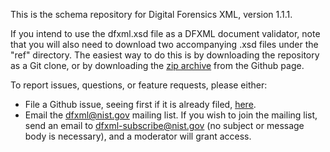 This is the schema repository for Digital Forensics XML, version 1.1.1.

If you intend to use the dfxml.xsd file as a DFXML document validator, note that you will also need to download two accompanying .xsd files under the "ref" directory.  The easiest way to do this is by downloading the repository as a Git clone, or by downloading the [zip archive](https://github.com/dfxml-working-group/dfxml_schema/archive/master.zip) from the Github page.

To report issues, questions, or feature requests, please either:
* File a Github issue, seeing first if it is already filed, [here](https://github.com/dfxml-working-group/dfxml_schema).
* Email the dfxml@nist.gov mailing list.  If you wish to join the mailing list, send an email to [dfxml-subscribe@nist.gov](mailto:dfxml-subsribe@nist.gov) (no subject or message body is necessary), and a moderator will grant access.

